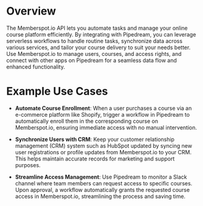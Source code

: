 # Overview

The Memberspot.io API lets you automate tasks and manage your online course platform efficiently. By integrating with Pipedream, you can leverage serverless workflows to handle routine tasks, synchronize data across various services, and tailor your course delivery to suit your needs better. Use Memberspot.io to manage users, courses, and access rights, and connect with other apps on Pipedream for a seamless data flow and enhanced functionality.

# Example Use Cases

- **Automate Course Enrollment**: When a user purchases a course via an e-commerce platform like Shopify, trigger a workflow in Pipedream to automatically enroll them in the corresponding course on Memberspot.io, ensuring immediate access with no manual intervention.

- **Synchronize Users with CRM**: Keep your customer relationship management (CRM) system such as HubSpot updated by syncing new user registrations or profile updates from Memberspot.io to your CRM. This helps maintain accurate records for marketing and support purposes.

- **Streamline Access Management**: Use Pipedream to monitor a Slack channel where team members can request access to specific courses. Upon approval, a workflow automatically grants the requested course access in Memberspot.io, streamlining the process and saving time.
